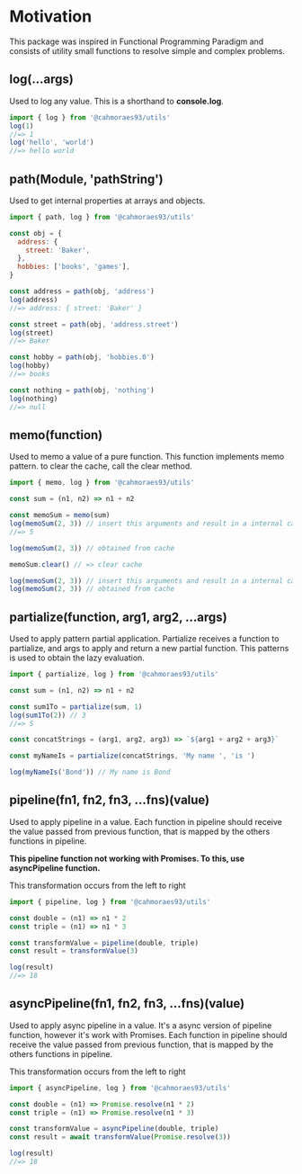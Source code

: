 # Motivation

This package was inspired in Functional Programming Paradigm and consists of utility small functions to resolve simple and complex problems.

## log(...args)

Used to log any value. This is a shorthand to <b>console.log</b>.

```js
import { log } from '@cahmoraes93/utils'
log(1)
//=> 1
log('hello', 'world')
//=> hello world
```

## path(Module, 'pathString')

Used to get internal properties at arrays and objects.

```js
import { path, log } from '@cahmoraes93/utils'

const obj = {
  address: {
    street: 'Baker',
  },
  hobbies: ['books', 'games'],
}

const address = path(obj, 'address')
log(address)
//=> address: { street: 'Baker' }

const street = path(obj, 'address.street')
log(street)
//=> Baker

const hobby = path(obj, 'hobbies.0')
log(hobby)
//=> books

const nothing = path(obj, 'nothing')
log(nothing)
//=> null
```

## memo(function)

Used to memo a value of a pure function. This function implements memo pattern.
to clear the cache, call the clear method.

```js
import { memo, log } from '@cahmoraes93/utils'

const sum = (n1, n2) => n1 + n2

const memoSum = memo(sum)
log(memoSum(2, 3)) // insert this arguments and result in a internal cache
//=> 5

log(memoSum(2, 3)) // obtained from cache

memoSum.clear() // => clear cache

log(memoSum(2, 3)) // insert this arguments and result in a internal cache
log(memoSum(2, 3)) // obtained from cache
```

## partialize(function, arg1, arg2, ...args)

Used to apply pattern partial application.
Partialize receives a function to partialize, and args to apply and return a new partial function. This patterns is used to obtain the lazy evaluation.

```js
import { partialize, log } from '@cahmoraes93/utils'

const sum = (n1, n2) => n1 + n2

const sum1To = partialize(sum, 1)
log(sum1To(2)) // 3
//=> 5

const concatStrings = (arg1, arg2, arg3) => `${arg1 + arg2 + arg3}`

const myNameIs = partialize(concatStrings, 'My name ', 'is ')

log(myNameIs('Bond')) // My name is Bond
```

## pipeline(fn1, fn2, fn3, ...fns)(value)

Used to apply pipeline in a value.
Each function in pipeline should receive the value passed from previous function, that is mapped by the others functions in pipeline.

<b>This pipeline function not working with Promises. To this, use asyncPipeline function.</b>

This transformation occurs from the left to right

```js
import { pipeline, log } from '@cahmoraes93/utils'

const double = (n1) => n1 * 2
const triple = (n1) => n1 * 3

const transformValue = pipeline(double, triple)
const result = transformValue(3)

log(result)
//=> 18
```

## asyncPipeline(fn1, fn2, fn3, ...fns)(value)

Used to apply async pipeline in a value. It's a async version of pipeline function, however it's work with Promises.
Each function in pipeline should receive the value passed from previous function, that is mapped by the others functions in pipeline.

This transformation occurs from the left to right

```js
import { asyncPipeline, log } from '@cahmoraes93/utils'

const double = (n1) => Promise.resolve(n1 * 2)
const triple = (n1) => Promise.resolve(n1 * 3)

const transformValue = asyncPipeline(double, triple)
const result = await transformValue(Promise.resolve(3))

log(result)
//=> 18
```
